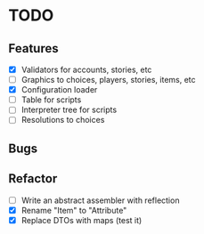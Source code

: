 # TODO

## Features
- [x] Validators for accounts, stories, etc
- [ ] Graphics to choices, players, stories, items, etc
- [x] Configuration loader
- [ ] Table for scripts
- [ ] Interpreter tree for scripts
- [ ] Resolutions to choices

## Bugs

## Refactor
- [ ] Write an abstract assembler with reflection
- [x] Rename "Item" to "Attribute"
- [x] Replace DTOs with maps (test it)